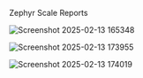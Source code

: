 Zephyr Scale Reports


![Screenshot 2025-02-13 165348](https://github.com/user-attachments/assets/dbf380a7-c0e7-4878-8f7e-c7daa3ceb37c)



![Screenshot 2025-02-13 173955](https://github.com/user-attachments/assets/15fe4f73-6943-46d3-9567-3d077d2f6407)




![Screenshot 2025-02-13 174019](https://github.com/user-attachments/assets/abfd12ea-f252-4dbe-8d2f-bce1f80127a2)
